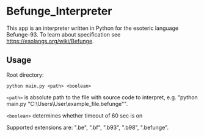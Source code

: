 # Befunge_Interpreter
This app is an interpreter written in Python for the esoteric language Befunge-93. To learn about specification see https://esolangs.org/wiki/Befunge.

## Usage
Root directory:
```
python main.py <path> <boolean>
```
```<path>``` is absolute path to the file with source code to interpret, e.g. "python main.py "C:\Users\User\example_file.befunge"".
 
```<boolean>``` determines whether timeout of 60 sec is on 

Supported extensions are: ".be", ".bf", ".b93", ".b98", ".befunge".
